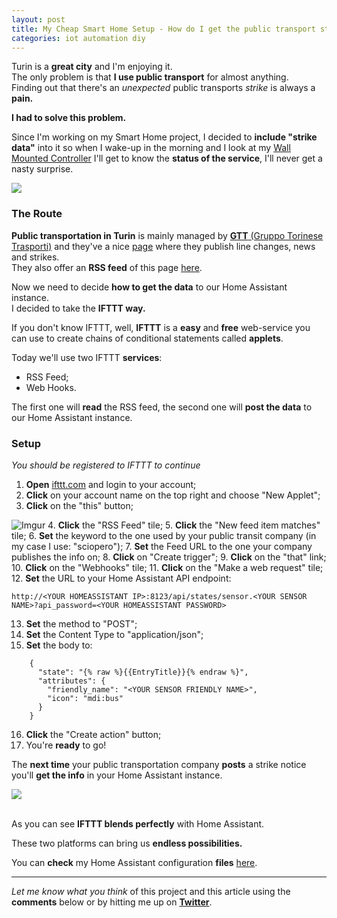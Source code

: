 ```yaml
---
layout: post
title: My Cheap Smart Home Setup - How do I get the public transport status?
categories: iot automation diy
---
```


Turin is a **great city** and I'm enjoying it.  
The only problem is that **I use public transport** for almost anything.  
Finding out that there's an _unexpected_ public transports _strike_ is always a **pain.**

**I had to solve this problem.**

Since I'm working on my Smart Home project, I decided to **include "strike data"** into it so when I wake-up in the morning and I look at my [Wall Mounted Controller](http://www.eliseomartelli.it/iot/automation/diy/2017/11/15/wall-mount-controller-homeassistant.html) I'll get to know the **status of the service**, I'll never get a nasty surprise.

<img style="max-width: 500px" src="https://i.imgur.com/QWWLoaP.png"/>

### The Route

**Public transportation in Turin** is mainly managed by [**GTT** (Gruppo Torinese Trasporti)](http://www.gtt.to.it/cms/) and they've a nice [page](http://www.gtt.to.it/cms/avvisi-e-informazioni-di-servizio) where they publish line changes, news and strikes.  
They also offer an **RSS feed** of this page [here](http://www.gtt.to.it/cms/avvisi-e-informazioni-di-servizio?format=feed&amp;type=rss).

Now we need to decide **how to get the data** to our Home Assistant instance.  
I decided to take the **IFTTT way.**

If you don't know IFTTT, well, **IFTTT** is a **easy** and **free** web-service you can use to create chains of conditional statements called **applets**.

Today we'll use two IFTTT **services**:

- RSS Feed;
- Web Hooks.

The first one will **read** the RSS feed, the second one will **post the data** to our Home Assistant instance.

### Setup

_You should be registered to IFTTT to continue_

1. **Open** [ifttt.com](http://ifttt.com) and login to your account;
2. **Click** on your account name on the top right and choose "New Applet";
3. **Click** on the "this" button;

  ![Imgur](https://i.imgur.com/oKNJoCD.png)
4. **Click** the "RSS Feed" tile;
5. **Click** the "New feed item matches" tile;
6. **Set** the keyword to the one used by your public transit company (in my case I use: "sciopero");
7. **Set** the Feed URL to the one your company publishes the info on;
8. **Click** on "Create trigger";
9. **Click** on the "that" link;
10. **Click** on the "Webhooks" tile;
11. **Click** on the "Make a web request" tile;
12. **Set** the URL to your Home Assistant API endpoint:
```
http://<YOUR HOMEASSISTANT IP>:8123/api/states/sensor.<YOUR SENSOR NAME>?api_password=<YOUR HOMEASSISTANT PASSWORD>
```
13. **Set** the method to "POST";
14. **Set** the Content Type to "application/json";
15. **Set** the body to:
```
    {
      "state": "{% raw %}{{EntryTitle}}{% endraw %}",
      "attributes": {
        "friendly_name": "<YOUR SENSOR FRIENDLY NAME>",
        "icon": "mdi:bus"
      }
    }
```
16. **Click** the "Create action" button;
17. You're **ready** to go!

The **next time** your public transportation company **posts** a strike notice you'll **get the info** in your Home Assistant instance.

<img style="max-width: 300px" src="https://i.imgur.com/JA5IxyC.png"/>
<br><br>

As you can see **IFTTT blends perfectly** with Home Assistant.

These two platforms can bring us **endless possibilities.**

You can **check** my Home Assistant configuration **files** [here](https://github.com/eliseomartelli/HomeAssistant-Config).

___

_Let me know what you think_ of this project and this article using the **comments** below or by hitting me up on [**Twitter**](http://twitter.com/eliseomartelli).
